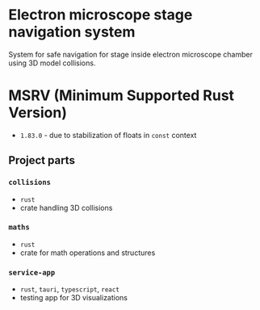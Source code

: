 # Electron microscope stage navigation system

System for safe navigation for stage inside electron microscope chamber using 3D model collisions.

# MSRV (Minimum Supported Rust Version)

- `1.83.0` - due to stabilization of floats in `const` context

## Project parts

### `collisions`

- `rust`
- crate handling 3D collisions

### `maths`

- `rust`
- crate for math operations and structures

### `service-app`

- `rust`, `tauri`, `typescript`, `react`
- testing app for 3D visualizations